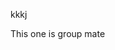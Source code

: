 kkkj
<question source="hardware-question-01" />
<question source="new-question" />

This one is group mate
<grouped-questions source="group-ques-test1" />